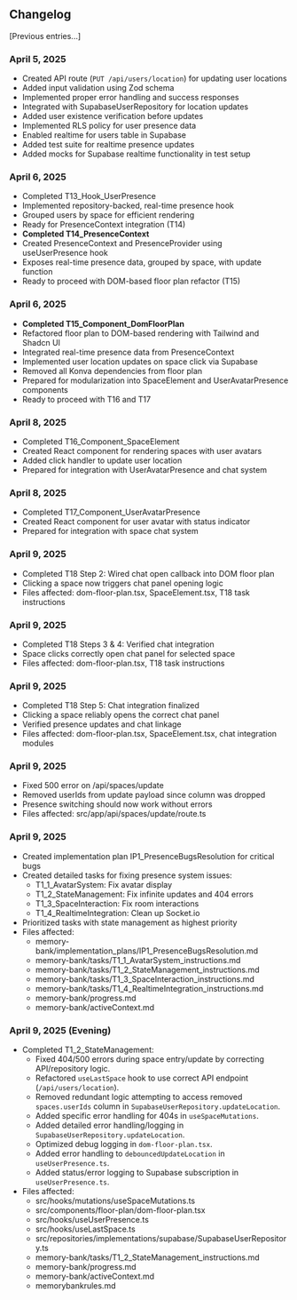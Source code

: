 ## Changelog

[Previous entries...]

### April 5, 2025
- Created API route (`PUT /api/users/location`) for updating user locations
- Added input validation using Zod schema
- Implemented proper error handling and success responses
- Integrated with SupabaseUserRepository for location updates
- Added user existence verification before updates
- Implemented RLS policy for user presence data
- Enabled realtime for users table in Supabase
- Added test suite for realtime presence updates
- Added mocks for Supabase realtime functionality in test setup

### April 6, 2025
- Completed T13_Hook_UserPresence
- Implemented repository-backed, real-time presence hook
- Grouped users by space for efficient rendering
- Ready for PresenceContext integration (T14)
- **Completed T14_PresenceContext**
- Created PresenceContext and PresenceProvider using useUserPresence hook
- Exposes real-time presence data, grouped by space, with update function
- Ready to proceed with DOM-based floor plan refactor (T15)

### April 6, 2025
- **Completed T15_Component_DomFloorPlan**
- Refactored floor plan to DOM-based rendering with Tailwind and Shadcn UI
- Integrated real-time presence data from PresenceContext
- Implemented user location updates on space click via Supabase
- Removed all Konva dependencies from floor plan
- Prepared for modularization into SpaceElement and UserAvatarPresence components
- Ready to proceed with T16 and T17

### April 8, 2025
- Completed T16_Component_SpaceElement
- Created React component for rendering spaces with user avatars
- Added click handler to update user location
- Prepared for integration with UserAvatarPresence and chat system

### April 8, 2025
- Completed T17_Component_UserAvatarPresence
- Created React component for user avatar with status indicator
- Prepared for integration with space chat system

### April 9, 2025
- Completed T18 Step 2: Wired chat open callback into DOM floor plan
- Clicking a space now triggers chat panel opening logic
- Files affected: dom-floor-plan.tsx, SpaceElement.tsx, T18 task instructions

### April 9, 2025
- Completed T18 Steps 3 & 4: Verified chat integration
- Space clicks correctly open chat panel for selected space
- Files affected: dom-floor-plan.tsx, T18 task instructions

### April 9, 2025
- Completed T18 Step 5: Chat integration finalized
- Clicking a space reliably opens the correct chat panel
- Verified presence updates and chat linkage
- Files affected: dom-floor-plan.tsx, SpaceElement.tsx, chat integration modules

### April 9, 2025
- Fixed 500 error on /api/spaces/update
- Removed userIds from update payload since column was dropped
- Presence switching should now work without errors
- Files affected: src/app/api/spaces/update/route.ts

### April 9, 2025
- Created implementation plan IP1_PresenceBugsResolution for critical bugs
- Created detailed tasks for fixing presence system issues:
  - T1_1_AvatarSystem: Fix avatar display
  - T1_2_StateManagement: Fix infinite updates and 404 errors
  - T1_3_SpaceInteraction: Fix room interactions
  - T1_4_RealtimeIntegration: Clean up Socket.io
- Prioritized tasks with state management as highest priority
- Files affected: 
  - memory-bank/implementation_plans/IP1_PresenceBugsResolution.md
  - memory-bank/tasks/T1_1_AvatarSystem_instructions.md
  - memory-bank/tasks/T1_2_StateManagement_instructions.md
  - memory-bank/tasks/T1_3_SpaceInteraction_instructions.md
  - memory-bank/tasks/T1_4_RealtimeIntegration_instructions.md
  - memory-bank/progress.md
  - memory-bank/activeContext.md

### April 9, 2025 (Evening)
- Completed T1_2_StateManagement:
  - Fixed 404/500 errors during space entry/update by correcting API/repository logic.
  - Refactored `useLastSpace` hook to use correct API endpoint (`/api/users/location`).
  - Removed redundant logic attempting to access removed `spaces.userIds` column in `SupabaseUserRepository.updateLocation`.
  - Added specific error handling for 404s in `useSpaceMutations`.
  - Added detailed error handling/logging in `SupabaseUserRepository.updateLocation`.
  - Optimized debug logging in `dom-floor-plan.tsx`.
  - Added error handling to `debouncedUpdateLocation` in `useUserPresence.ts`.
  - Added status/error logging to Supabase subscription in `useUserPresence.ts`.
- Files affected:
  - src/hooks/mutations/useSpaceMutations.ts
  - src/components/floor-plan/dom-floor-plan.tsx
  - src/hooks/useUserPresence.ts
  - src/hooks/useLastSpace.ts
  - src/repositories/implementations/supabase/SupabaseUserRepository.ts
  - memory-bank/tasks/T1_2_StateManagement_instructions.md
  - memory-bank/progress.md
  - memory-bank/activeContext.md
  - memorybankrules.md

